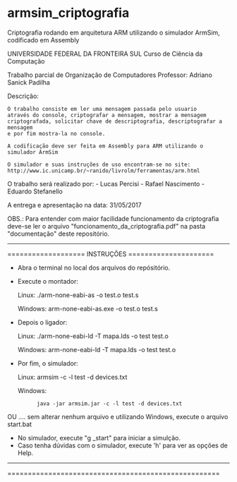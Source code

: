 # armsim_criptografia
Criptografia rodando em arquitetura ARM utilizando o simulador ArmSim, codificado em Assembly

UNIVERSIDADE FEDERAL DA FRONTEIRA SUL
Curso de Ciência da Computação

Trabalho parcial de Organização de Computadores
Professor: Adriano Sanick Padilha

Descrição:
	
	O trabalho consiste em ler uma mensagem passada pelo usuario 
	através do console, criptografar a mensagem, mostrar a mensagem
	criptografada, solicitar chave de descriptografia, descriptografar a mensagem
	e por fim mostra-la no console.
		
	A codificação deve ser feita em Assembly para ARM utilizando o simulador ArmSim
		
	O simulador e suas instruções de uso encontram-se no site:
	http://www.ic.unicamp.br/~ranido/livrolm/ferramentas/arm.html

	
O trabalho será realizado por:
	- Lucas Percisi
	- Rafael Nascimento
	- Eduardo Stefanello

A entrega e apresentação na data: 31/05/2017

OBS.: 	Para entender com maior facilidade funcionamento da criptografia 
		deve-se ler o arquivo "funcionamento_da_criptografia.pdf"
		na pasta "documentação" deste repositório. 
____________________________________________________

=================== INSTRUÇÕES =====================

- Abra o terminal no local dos arquivos do repósitório.
- Execute o montador:
	
	Linux: 
			./arm-none-eabi-as -o test.o test.s
	
	Windows: 
			arm-none-eabi-as.exe -o test.o test.s

- Depois o ligador:

	Linux: 
			./arm-none-eabi-ld -T mapa.lds -o test test.o
	
	Windows: 
			arm-none-eabi-ld -T mapa.lds -o test test.o

- Por fim, o simulador:

	Linux: 
			armsim -c -l test -d devices.txt

	Windows:

			java -jar armsim.jar -c -l test -d devices.txt

OU .... sem alterar nenhum arquivo e utilizando Windows, execute o arquivo start.bat			
			
- No simulador, execute "g _start" para iniciar a simulção.
- Caso tenha dúvidas com o simulador, execute 'h' para ver as opções de Help.
____________________________________________________
====================================================